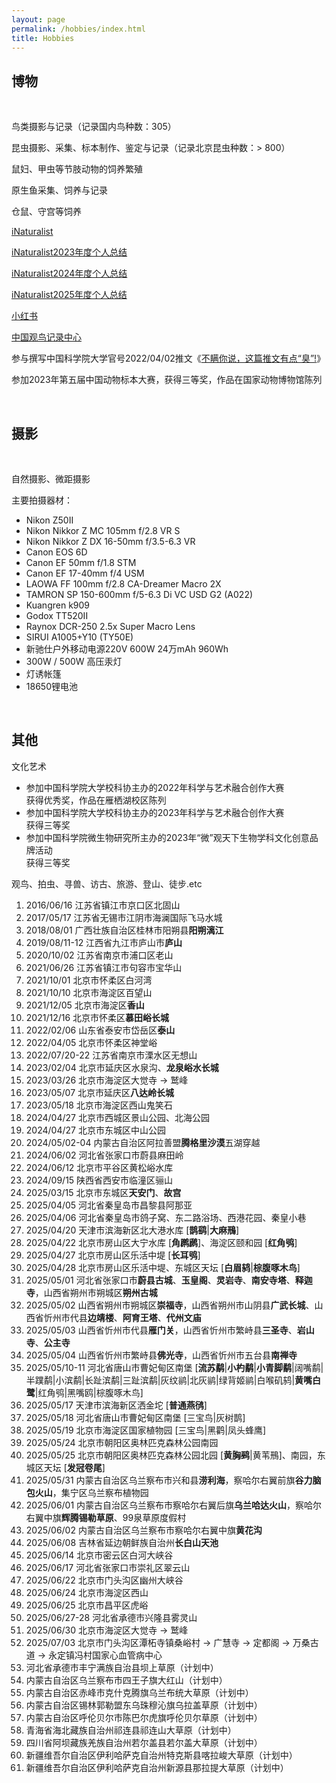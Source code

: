 ```yaml
---
layout: page
permalink: /hobbies/index.html
title: Hobbies
---
```


## 博物

<br>

鸟类摄影与记录（记录国内鸟种数：305）

昆虫摄影、采集、标本制作、鉴定与记录（记录北京昆虫种数：> 800）

鼠妇、甲虫等节肢动物的饲养繁殖

原生鱼采集、饲养与记录

仓鼠、守宫等饲养

[iNaturalist](https://www.inaturalist.org/people/6364475)

[iNaturalist2023年度个人总结](https://www.inaturalist.org/stats/2023/guanmushan)

[iNaturalist2024年度个人总结](https://www.inaturalist.org/stats/2024/guanmushan)

[iNaturalist2025年度个人总结](https://www.inaturalist.org/stats/2025/guanmushan)

[小红书](https://www.xiaohongshu.com/user/profile/63f389a4000000001001ce80?xhsshare=CopyLink&appuid=63f389a4000000001001ce80&apptime=1684507060)

[中国观鸟记录中心](http://www.birdreport.cn/member/index.html)

参与撰写中国科学院大学官号2022/04/02推文《[不瞒你说，这篇推文有点“臭”!](https://mp.weixin.qq.com/s/WrZ61y_5FgXF3VJMmBb7Kw)》

参加2023年第五届中国动物标本大赛，获得三等奖，作品在国家动物博物馆陈列

<br>


## 摄影

<br>

自然摄影、微距摄影

主要拍摄器材：<br>

- Nikon Z50II
- Nikon Nikkor Z MC 105mm f/2.8 VR S
- Nikon Nikkor Z DX 16-50mm f/3.5-6.3 VR
- Canon EOS 6D
- Canon EF 50mm f/1.8 STM
- Canon EF 17-40mm f/4 USM
- LAOWA FF 100mm f/2.8 CA-Dreamer Macro 2X
- TAMRON SP 150-600mm f/5-6.3 Di VC USD G2 (A022)
- Kuangren k909
- Godox TT520II
- Raynox DCR-250 2.5x Super Macro Lens
- SIRUI A1005+Y10 (TY50E)
- 新驰仕户外移动电源220V 600W 24万mAh 960Wh
- 300W / 500W 高压汞灯
- 灯诱帐篷
- 18650锂电池

<br>

## 其他

文化艺术<br>

- 参加中国科学院大学校科协主办的2022年科学与艺术融合创作大赛<br>获得优秀奖，作品在雁栖湖校区陈列<br>
- 参加中国科学院大学校科协主办的2023年科学与艺术融合创作大赛<br>获得三等奖<br>
- 参加中国科学院微生物研究所主办的2023年“微”观天下生物学科文化创意品牌活动<br>获得三等奖


观鸟、拍虫、寻兽、访古、旅游、登山、徒步.etc<br>

1. 2016/06/16 江苏省镇江市京口区北固山
2. 2017/05/17 江苏省无锡市江阴市海澜国际飞马水城
3. 2018/08/01 广西壮族自治区桂林市阳朔县**阳朔漓江**
4. 2019/08/11-12 江西省九江市庐山市**庐山**
5. 2020/10/02 江苏省南京市浦口区老山
6. 2021/06/26 江苏省镇江市句容市宝华山
7. 2021/10/01 北京市怀柔区白河湾
8. 2021/10/10 北京市海淀区百望山
9. 2021/12/05 北京市海淀区**香山**
10. 2021/12/16 北京市怀柔区**慕田峪长城**
11. 2022/02/06 山东省泰安市岱岳区**泰山**
12. 2022/04/05 北京市怀柔区神堂峪
13. 2022/07/20-22 江苏省南京市溧水区无想山
14. 2023/02/04 北京市延庆区水泉沟、**龙泉峪水长城**
15. 2023/03/26 北京市海淀区大觉寺 → 鹫峰
16. 2023/05/07 北京市延庆区**八达岭长城**
17. 2023/05/18 北京市海淀区西山鬼笑石
18. 2024/04/27 北京市西城区景山公园、北海公园
19. 2024/04/27 北京市东城区中山公园
20. 2024/05/02-04 内蒙古自治区阿拉善盟**腾格里沙漠**五湖穿越
21. 2024/06/02 河北省张家口市蔚县麻田岭
22. 2024/06/12 北京市平谷区黄松峪水库
23. 2024/09/15 陕西省西安市临潼区骊山
24. 2025/03/15 北京市东城区**天安门**、**故宫**
25. 2025/04/05 河北省秦皇岛市昌黎县阿那亚
26. 2025/04/06 河北省秦皇岛市鸽子窝、东二路浴场、西港花园、秦皇小巷
27. 2025/04/20 天津市滨海新区北大港水库 [**鹊鹞**|**大麻鳽**]
28. 2025/04/22 北京市房山区大宁水库 [**角䴙䴘**]、海淀区颐和园 [**红角鸮**]
29. 2025/04/27 北京市房山区乐活中堤 [**长耳鸮**]
30. 2025/04/28 北京市房山区乐活中堤、东城区天坛 [**白眉鸫**|**棕腹啄木鸟**]
31. 2025/05/01 河北省张家口市**蔚县古城**、**玉皇阁**、**灵岩寺**、**南安寺塔**、**释迦寺**，山西省朔州市朔城区**朔州古城**
32. 2025/05/02 山西省朔州市朔城区**崇福寺**，山西省朔州市山阴县**广武长城**、山西省忻州市代县**边靖楼**、**阿育王塔**、**代州文庙**
33. 2025/05/03 山西省忻州市代县**雁门关**，山西省忻州市繁峙县**三圣寺**、**岩山寺**、**公主寺**
34. 2025/05/04 山西省忻州市繁峙县**佛光寺**，山西省忻州市五台县**南禅寺**
35. 2025/05/10-11 河北省唐山市曹妃甸区南堡 [**流苏鹬**|**小杓鹬**|**小青脚鹬**|阔嘴鹬|半蹼鹬|小滨鹬|长趾滨鹬|三趾滨鹬|灰纹鹟|北灰鹟|绿背姬鹟|白喉矶鸫|**黄嘴白鹭**|红角鸮|黑嘴鸥|棕腹啄木鸟]
36. 2025/05/17 天津市滨海新区洒金坨 [**普通燕鸻**]
37. 2025/05/18 河北省唐山市曹妃甸区南堡 [三宝鸟|灰树鹊]
38. 2025/05/19 北京市海淀区国家植物园 [三宝鸟|黑鹳|凤头蜂鹰]
39. 2025/05/24 北京市朝阳区奥林匹克森林公园南园
40. 2025/05/25 北京市朝阳区奥林匹克森林公园北园 [**黄胸鹀**|黄苇鳽]、南园，东城区天坛 [**发冠卷尾**]
41. 2025/05/31 内蒙古自治区乌兰察布市兴和县**涝利海**，察哈尔右翼前旗**谷力脑包火山**，集宁区乌兰察布植物园
42. 2025/06/01 内蒙古自治区乌兰察布市察哈尔右翼后旗**乌兰哈达火山**，察哈尔右翼中旗**辉腾锡勒草原**、99泉草原度假村
43. 2025/06/02 内蒙古自治区乌兰察布市察哈尔右翼中旗**黄花沟**
44. 2025/06/08 吉林省延边朝鲜族自治州**长白山天池**
45. 2025/06/14 北京市密云区白河大峡谷
46. 2025/06/17 河北省张家口市崇礼区翠云山
47. 2025/06/22 北京市门头沟区幽州大峡谷
48. 2025/06/24 北京市海淀区西山
49. 2025/06/25 北京市昌平区虎峪
50. 2025/06/27-28 河北省承德市兴隆县雾灵山
51. 2025/06/30 北京市海淀区大觉寺 → 鹫峰
52. 2025/07/03 北京市门头沟区潭柘寺镇桑峪村 → 广慧寺 → 定都阁 → 万桑古道 → 永定镇冯村国家心血管病中心
53. 河北省承德市丰宁满族自治县坝上草原（计划中）
54. 内蒙古自治区乌兰察布市四王子旗大红山（计划中）
55. 内蒙古自治区赤峰市克什克腾旗乌兰布统大草原（计划中）
56. 内蒙古自治区锡林郭勒盟东乌珠穆沁旗乌拉盖草原（计划中）
57. 内蒙古自治区呼伦贝尔市陈巴尔虎旗呼伦贝尔草原（计划中）
58. 青海省海北藏族自治州祁连县祁连山大草原（计划中）
59. 四川省阿坝藏族羌族自治州若尔盖县若尔盖大草原（计划中）
60. 新疆维吾尔自治区伊利哈萨克自治州特克斯县喀拉峻大草原（计划中）
61. 新疆维吾尔自治区伊利哈萨克自治州新源县那拉提大草原（计划中）
